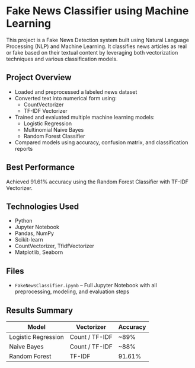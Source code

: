 # Fake News Classifier using Machine Learning

This project is a Fake News Detection system built using Natural Language Processing (NLP) and Machine Learning. It classifies news articles as real or fake based on their textual content by leveraging both vectorization techniques and various classification models.

## Project Overview

- Loaded and preprocessed a labeled news dataset  
- Converted text into numerical form using:
  - CountVectorizer
  - TF-IDF Vectorizer
- Trained and evaluated multiple machine learning models:
  - Logistic Regression  
  - Multinomial Naive Bayes   
  - Random Forest Classifier
- Compared models using accuracy, confusion matrix, and classification reports

## Best Performance

Achieved 91.61% accuracy using the Random Forest Classifier with TF-IDF Vectorizer.

## Technologies Used

- Python
- Jupyter Notebook
- Pandas, NumPy
- Scikit-learn
- CountVectorizer, TfidfVectorizer
- Matplotlib, Seaborn

## Files

- `FakeNewsClassifier.ipynb` – Full Jupyter Notebook with all preprocessing, modeling, and evaluation steps

## Results Summary

| Model                      | Vectorizer       | Accuracy |
|---------------------------|------------------|----------|
| Logistic Regression       | Count / TF-IDF   | ~89%     |
| Naive Bayes               | Count / TF-IDF   | ~88%     |
| Random Forest             | TF-IDF           | 91.61%   |

